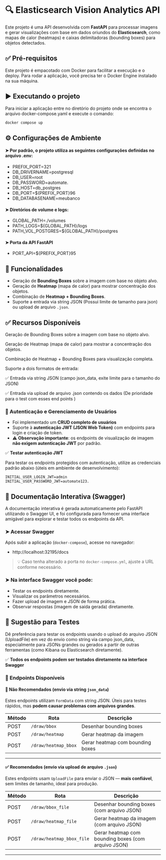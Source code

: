 # 🔍 Elasticsearch Vision Analytics API

Este projeto é uma API desenvolvida com **FastAPI** para processar imagens e gerar visualizações com base em dados oriundos do **Elasticsearch**, como mapas de calor (heatmaps) e caixas delimitadoras (bounding boxes) para objetos detectados.

## ✅ Pré-requisitos

Este projeto é empacotado com Docker para facilitar a execução e o deploy. Para rodar a aplicação, você precisa ter o Docker Engine instalado na sua máquina.

## ▶️ Executando o projeto

Para iniciar a aplicação entre no diretório do projeto onde se encontra o arquivo docker-compose.yaml e execute o comando:

```bash
docker compose up 
```

## ⚙️ Configurações de Ambiente

#### ➤ Por padrão, o projeto utiliza as seguintes configurações definidas no arquivo .env:


- PREFIX_PORT=321
- DB_DRIVERNAME=postgresql
- DB_USER=root
- DB_PASSWORD=automate.
- DB_HOST=db_postgres
- DB_PORT=${PREFIX_PORT}96
- DB_DATABASENAME=meubanco

#### ➤  Diretórios de volume e logs: 

- GLOBAL_PATH=./volumes
- PATH_LOGS=${GLOBAL_PATH}/logs
- PATH_VOL_POSTGRES=${GLOBAL_PATH}/postgres

#### ➤ Porta da API FastAPI

- PORT_API=${PREFIX_PORT}95


## 🚀 Funcionalidades

- Geração de **Bounding Boxes** sobre a imagem com base no objeto alvo.
- Geração de **Heatmap** (mapa de calor) para mostrar concentração dos objetos.
- Combinação de **Heatmap + Bounding Boxes**.
- Suporte a entrada via string JSON (Possui limite de tamanho para json) ou upload de arquivo `.json`.

## ✅ Recursos Disponíveis

Geração de Bounding Boxes sobre a imagem com base no objeto alvo.

Geração de Heatmap (mapa de calor) para mostrar a concentração dos objetos.

Combinação de Heatmap + Bounding Boxes para visualização completa.

Suporte a dois formatos de entrada:

✅ Entrada via string JSON (campo json_data, exite limite para o tamanho do JSON)

✅ Entrada via upload de arquivo .json contendo os dados (De prioridade para o test com esses end points )

### 👤 Autenticação e Gerenciamento de Usuários

- Foi implementado um **CRUD completo de usuários**
- Suporte à **autenticação JWT (JSON Web Token)** com endpoints para login e criação de token.
- ⚠️ **Observação importante**: os endpoints de visualização de imagem **não exigem autenticação JWT** por padrão.

✅ **Testar autenticação JWT**

Para testar os endpoints protegidos com autenticação, utilize as credenciais padrão abaixo (úteis em ambiente de desenvolvimento):

```env
INITIAL_USER_LOGIN_JWT=admin
INITIAL_USER_PASSWORD_JWT=automate123.
```

## 📄 Documentação Interativa (Swagger)

A documentação interativa é gerada automaticamente pelo FastAPI utilizando o Swagger UI, e foi configurada para fornecer uma interface amigável para explorar e testar todos os endpoints da API.

### ➤ Acessar Swagger

Após subir a aplicação (`docker-compose`), acesse no navegador:

- http://localhost:32195/docs


> 💡 Caso tenha alterado a porta no `docker-compose.yml`, ajuste a URL conforme necessário.

### ➤ Na interface Swagger você pode:

- Testar os endpoints diretamente.
- Visualizar os parâmetros necessários.
- Fazer upload de imagem e JSON de forma prática.
- Observar respostas (imagem de saída gerada) diretamente.

## 🧪 Sugestão para Testes
Dê preferência para testar os endpoints usando o upload do arquivo JSON (UploadFile) em vez do envio como string via campo json_data, especialmente para JSONs grandes ou gerados a partir de outras ferramentas (como Kibana ou Elasticsearch diretamente).


✅ **Todos os endpoints podem ser testados diretamente na interface Swagger** 

### 🎯 Endpoints Disponíveis

#### 🚫 Não Recomendados (envio via string `json_data`)
Estes endpoints utilizam `FormData` com string JSON. Úteis para testes rápidos, mas **podem causar problemas com arquivos grandes**.

| Método | Rota                  | Descrição                              |
|--------|-----------------------|----------------------------------------|
| POST   | `/draw/bbox`          | Desenhar bounding boxes                |
| POST   | `/draw/heatmap`       | Gerar heatmap da imagem                |
| POST   | `/draw/heatmap_bbox`  | Gerar heatmap com bounding boxes       |

---

#### ✅ Recomendados (envio via upload de arquivo `.json`)
Estes endpoints usam `UploadFile` para enviar o JSON — **mais confiável**, sem limites de tamanho, ideal para produção.

| Método | Rota                        | Descrição                                           |
|--------|-----------------------------|-----------------------------------------------------|
| POST   | `/draw/bbox_file`           | Desenhar bounding boxes (com arquivo JSON)         |
| POST   | `/draw/heatmap_file`        | Gerar heatmap da imagem (com arquivo JSON)         |
| POST   | `/draw/heatmap_bbox_file`   | Gerar heatmap com bounding boxes (com arquivo JSON)|

---




